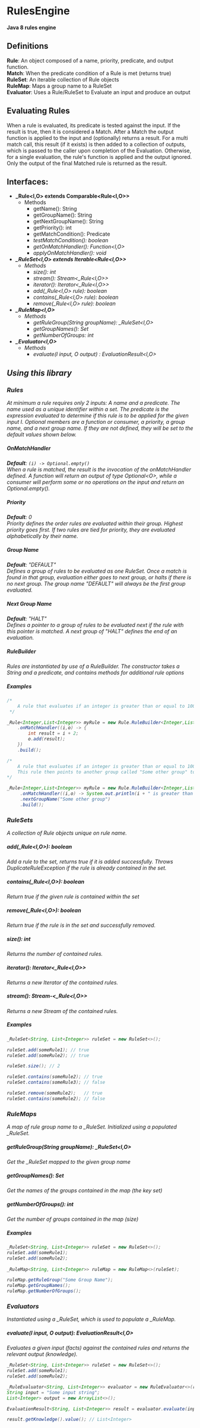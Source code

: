 # RulesEngine
**Java 8 rules engine**

## Definitions
**Rule**: An object composed of a name, priority, predicate, and output function.  
**Match**: When the predicate condition of a Rule is met (returns true)  
**RuleSet**: An iterable collection of Rule objects  
**RuleMap**: Maps a group name to a RuleSet  
**Evaluator**: Uses a Rule/RuleSet to Evaluate an input and produce an output  

## Evaluating Rules
When a rule is evaluated, its predicate is tested against the input. If the result is true, then it is considered a Match. After a Match the output function is applied to the input and (optionally) returns a result. For a multi match call, this result (if it exists) is then added to a collection of outputs, which is passed to the caller upon completion of the Evaluation. Otherwise, for a single evaluation, the rule's function is applied and the output ignored. Only the output of the final Matched rule is returned as the result.

## Interfaces:
- **\_Rule<I,O> extends Comparable<Rule<I,O>>**  
  - Methods
    - getName(): String
    - getGroupName(): String
    - getNextGroupName(): String
    - getPriority(): int
    - getMatchCondition(): Predicate<I>
    - testMatchCondition(): boolean
    - getOnMatchHandler(): Function<I,O>
    - applyOnMatchHandler(): void
- **\_RuleSet<I,O> extends Iterable<Rule<I,O>>**  
  - Methods
    - size(): int
    - stream(): Stream<\_Rule<I,O>>
    - iterator(): Iterator<\_Rule<I,O>>
    - add(\_Rule<I,O> rule): boolean
    - contains(\_Rule<I,O> rule): boolean
    - remove(\_Rule<I,O> rule): boolean  
- **\_RuleMap<I,O>**
  - Methods
    - getRuleGroup(String groupName): \_RuleSet<I,O>
    - getGroupNames(): Set<String>
    - getNumberOfGroups: int
- **\_Evaluator<I,O>**  
  - Methods
    - evaluate(I input, O output) : EvaluationResult<I,O>
    
## Using this library

### Rules
At minimum a rule requires only 2 inputs: A name and a predicate. The name used as a unique identifier within a set. The predicate is the expression evaluated to determine if this rule is to be applied for the given input I. Optional members are a function or consumer, a priority, a group name, and a next group name. If they are not defined, they will be set to the default values shown below.
##### OnMatchHandler
**Default**: `(i) -> Optional.empty()`  
When a rule is matched, the result is the invocation of the onMatchHandler defined. A function will return an output of type Optional\<O>, while a consumer will perform some or no operations on the input and return an Optional.empty().
##### Priority
**Default**: 0  
Priority defines the order rules are evaluated within their group. Highest priority goes first. If two rules are tied for priority, they are evaluated alphabetically by their name.
##### Group Name
**Default**: "DEFAULT"  
Defines a group of rules to be evaluated as one RuleSet. Once a match is found in that group, evaluation either goes to next group, or halts if there is no next group. The group name "DEFAULT" will always be the first group evaluated.  
##### Next Group Name
**Default**: "HALT"  
Defines a pointer to a group of rules to be evaluated next if the rule with this pointer is matched. A next group of "HALT" defines the end of an evaluation.
##### RuleBuilder  
Rules are instantiated by use of a RuleBuilder. The constructor takes a String and a predicate, and contains methods for additional rule options  
##### Examples
```java
/*
    A rule that evaluates if an integer is greater than or equal to 100, then adds 2 to it and adds it to the output.     
 */

_Rule<Integer,List<Integer>> myRule = new Rule.RuleBuilder<Integer,List<Integer>>("myRule", i -> i >= 100)
    .onMatchHandler((i,o) -> { 
        int result = i + 2;
        o.add(result); 
    })
    .build();
```
```java
/* 
    A rule that evaluates if an integer is greater than or equal to 100, then prints a String. 
    This rule then points to another group called "Some other group" to be evaluated next. 
*/

_Rule<Integer,List<Integer>> myRule = new Rule.RuleBuilder<Integer,List<Integer>>("myRule", i -> i >= 100)
     .onMatchHandler((i,o) -> System.out.println(i + " is greater than or equals to 100"))
     .nextGroupName("Some other group")
     .build();
```  
 
### RuleSets
A collection of Rule objects unique on rule name.
##### add(_Rule<I,O>): boolean
Add a rule to the set, returns true if it is added successfully. Throws DuplicateRuleException if the rule is already contained in the set.
##### contains(_Rule<I,O>): boolean
Return true if the given rule is contained within the set
##### remove(_Rule<I,O>): boolean
Return true if the rule is in the set and successfully removed.
##### size(): int
Returns the number of contained rules.
##### iterator(): Iterator<_Rule<I,O>>
Returns a new Iterator of the contained rules.
##### stream(): Stream-<_Rule<I,O>>
Returns a new Stream of the contained rules.
##### Examples
```java
_RuleSet<String, List<Integer>> ruleSet = new RuleSet<>();

ruleSet.add(someRule1); // true
ruleSet.add(someRule2); // true

ruleSet.size(); // 2

ruleSet.contains(someRule2); // true
ruleSet.contains(someRule3); // false

ruleSet.remove(someRule2);   // true
ruleSet.contains(someRule2); // false

```

### RuleMaps
A map of rule group name to a _RuleSet. Initialized using a populated _RuleSet. 
##### getRuleGroup(String groupName): _RuleSet<I,O>
Get the _RuleSet mapped to the given group name
##### getGroupNames(): Set<String>
Get the names of the groups contained in the map (the key set)
##### getNumberOfGroups(): int
Get the number of groups contained in the map (size)
##### Examples
```java
_RuleSet<String, List<Integer>> ruleSet = new RuleSet<>();
ruleSet.add(someRule1);
ruleSet.add(someRule2);
        
_RuleMap<String, List<Integer>> ruleMap = new RuleMap<>(ruleSet);

ruleMap.getRuleGroup("Some Group Name");
ruleMap.getGroupNames();
ruleMap.getNumberOfGroups();
```

### Evaluators
Instantiated using a _RuleSet, which is used to populate a _RuleMap.
##### evaluate(I input, O output): EvaluationResult<I,O>
Evaluates a given input (facts) against the contained rules and returns the relevant output (knowledge).
```java
_RuleSet<String, List<Integer>> ruleSet = new RuleSet<>();
ruleSet.add(someRule1);
ruleSet.add(someRule2);

_RuleEvaluator<String, List<Integer>> evaluator = new RuleEvaluator<>(ruleSet);
String input = "Some input string";
List<Integer> output = new ArrayList<>();

EvaluationResult<String, List<Integer>> result = evaluator.evaluate(input, output);

result.getKnowledge().value(); // List<Integer>
```